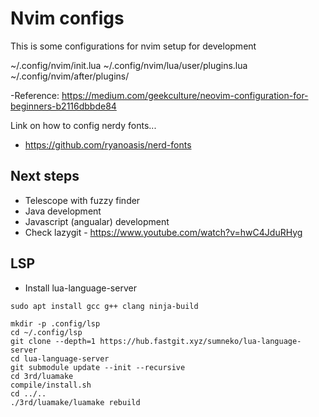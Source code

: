 # Nvim configs

This is some configurations for nvim setup for development

~/.config/nvim/init.lua
~/.config/nvim/lua/user/plugins.lua
~/.config/nvim/after/plugins/

-Reference: https://medium.com/geekculture/neovim-configuration-for-beginners-b2116dbbde84


Link on how to config nerdy fonts...
- https://github.com/ryanoasis/nerd-fonts


## Next steps

- Telescope with fuzzy finder
- Java development
- Javascript (angualar) development
- Check lazygit -  https://www.youtube.com/watch?v=hwC4JduRHyg

## LSP

- Install lua-language-server

```shell
sudo apt install gcc g++ clang ninja-build

mkdir -p .config/lsp
cd ~/.config/lsp
git clone --depth=1 https://hub.fastgit.xyz/sumneko/lua-language-server
cd lua-language-server
git submodule update --init --recursive
cd 3rd/luamake
compile/install.sh
cd ../..
./3rd/luamake/luamake rebuild

```


